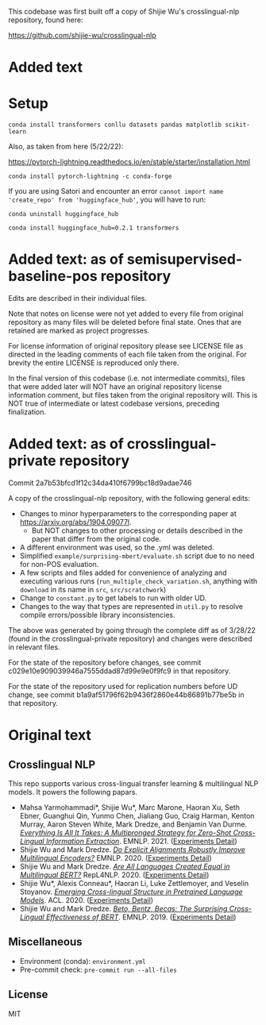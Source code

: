 
This codebase was first built off a copy of Shijie Wu's crosslingual-nlp repository, found here:

https://github.com/shijie-wu/crosslingual-nlp

# Added text

# Setup

`conda install transformers conllu datasets pandas matplotlib scikit-learn`

Also, as taken from here (5/22/22):

https://pytorch-lightning.readthedocs.io/en/stable/starter/installation.html

`conda install pytorch-lightning -c conda-forge`

If you are using Satori and encounter an error `cannot import name 'create_repo' from 'huggingface_hub'`, you will have to run:

`conda uninstall huggingface_hub` 

`conda install huggingface_hub=0.2.1 transformers` 

# Added text: as of semisupervised-baseline-pos repository

Edits are described in their individual files.

Note that notes on license were not yet added to every file from original repository as many files will be deleted before final state. Ones that are retained are marked as project progresses.

For license information of original repository please see LICENSE file as directed in the leading comments of each file taken from the original. For brevity the entire LICENSE is reproduced only there.

In the final version of this codebase (i.e. not intermediate commits), files that were added later will NOT have an original repository license information comment, but files taken from the original repository will. This is NOT true of intermediate or latest codebase versions, preceding finalization.

# Added text: as of crosslingual-private repository

Commit 2a7b53bfcd1f12c34da410f6799bc18d9adae746

A copy of the crosslingual-nlp repository, with the following general edits:

- Changes to minor hyperparameters to the corresponding paper at https://arxiv.org/abs/1904.09077l.
    - But NOT changes to other processing or details described in the paper that differ from the original code.
- A different environment was used, so the .yml was deleted.
- Simplified `example/surprising-mbert/evaluate.sh` script due to no need for non-POS evaluation.
- A few scripts and files added for convenience of analyzing and executing various runs (`run_multiple_check_variation.sh`, anything with `download` in its name in `src`, `src/scratchwork`)
- Change to `constant.py` to get labels to run with older UD.
- Changes to the way that types are represented in `util.py` to resolve compile errors/possible library inconsistencies.

The above was generated by going through the complete diff as of 3/28/22 (found in the crosslingual-private repository) and changes were described in relevant files.

For the state of the repository before changes, see commit c029e10e909039946a7555ddad87d99e9e0f9fc9 in that repository.

For the state of the repository used for replication numbers before UD change, see commit b1a9af51796f62b9436f2860e44b86891b77be5b in that repository.

# Original text

## Crosslingual NLP

This repo supports various cross-lingual transfer learning & multilingual NLP models. It powers the following papars.

- Mahsa Yarmohammadi*, Shijie Wu*, Marc Marone, Haoran Xu, Seth Ebner, Guanghui Qin, Yunmo Chen, Jialiang Guo, Craig Harman, Kenton Murray, Aaron Steven White, Mark Dredze, and Benjamin Van Durme. [*Everything Is All It Takes: A Multipronged Strategy for Zero-Shot Cross-Lingual Information Extraction*](https://arxiv.org/abs/2109.06798). EMNLP. 2021. ([Experiments Detail](example/data-projection))
- Shijie Wu and Mark Dredze. [*Do Explicit Alignments Robustly Improve Multilingual Encoders?*](https://arxiv.org/abs/2010.02537) EMNLP. 2020. ([Experiments Detail](example/contrastive-alignment))
- Shijie Wu and Mark Dredze. [*Are All Languages Created Equal in Multilingual BERT?*](https://arxiv.org/abs/2005.09093) RepL4NLP. 2020. ([Experiments Detail](example/low-resource-in-mbert))
- Shijie Wu*, Alexis Conneau*, Haoran Li, Luke Zettlemoyer, and Veselin Stoyanov. [*Emerging Cross-lingual Structure in Pretrained Language Models*](https://arxiv.org/abs/1911.01464). ACL. 2020. ([Experiments Detail](example/emerging-crossling-struct))
- Shijie Wu and Mark Dredze. [*Beto, Bentz, Becas: The Surprising Cross-Lingual Effectiveness of BERT*](https://arxiv.org/abs/1904.09077). EMNLP. 2019. ([Experiments Detail](example/surprising-mbert))



## Miscellaneous

- Environment (conda): `environment.yml`
- Pre-commit check: `pre-commit run --all-files`

## License

MIT
